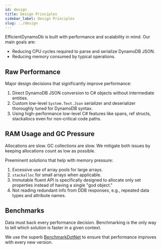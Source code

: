 ```yaml
---
id: design
title: Design Principles
sidebar_label: Design Principles
slug: ../design
---
```


EfficientDynamoDb is built with performance and scalability in mind. Our main goals are:

* Reducing CPU cycles required to parse and serialize DynamoDB JSON.
* Reducing memory consumed by typical operations.

## Raw Performance

Major design decisions that significantly improve performance:

1. Direct DynamoDB JSON conversion to C# objects without intermediate entities.
1. Custom low-level `System.Text.Json` serializer and deserializer thoroughly tuned for DynamoDB syntax.
1. Using high-performance low-level C# features like spans, ref structs, stackallocs even for non-critical code paths.

## RAM Usage and GC Pressure

Allocations are slow. GC collections are slow. We mitigate both issues by keeping allocations count as low as possible.

Preeminent solutions that help with memory pressure:

1. Excessive use of array pools for large arrays.
1. `stackalloc` for small arrays when applicable.
1. Immutable fluent API is specifically designed to allocate only set properties instead of having a single "god object."
1. Not reading redundant info from DDB responses, e.g., repeated data types and attribute names.

## Benchmarks

Data must back every performance decision. Benchmarking is the only way to tell which solution is faster in a given context.

We use the superb [BenchmarkDotNet](https://github.com/dotnet/BenchmarkDotNet) to ensure that performance improves with every new version.
